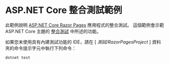 # <a name="aspnet-core-integration-testing-sample"></a>ASP.NET Core 整合測試範例

此範例說明 [ASP.NET Core Razor Pages](https://docs.microsoft.com/aspnet/core/mvc/razor-pages) 應用程式的整合測試。 這個範例會示範 ASP.NET Core 主題的 [整合測試](https://docs.microsoft.com/aspnet/core/test/integration-tests) 中所述的功能。

如果您未使用具有內建測試功能的 IDE，請在 [ *測試/RazorPagesProject* ] 資料夾的命令提示字元中執行下列命令：

```dotnetcli
dotnet test
```
